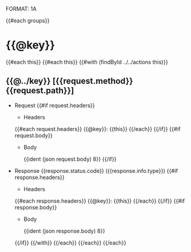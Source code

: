 FORMAT: 1A

{{#each groups}}
# {{@key}} 
{{#each this}}
    {{#each this}}
        {{#with (findById ../../actions this)}}

## {{@../key}} [{{request.method}} {{request.path}}]

+ Request
    {{#if request.headers}}

    + Headers
        
    {{#each request.headers}}
        {{@key}}: {{this}}
    {{/each}}
    {{/if}}
    {{#if request.body}}
 
    + Body
        
        {{ident (json request.body) 8}}
    {{/if}}

+ Response {{response.status.code}} ({{response.info.type}})
    {{#if response.headers}}
        
    + Headers
  
    {{#each response.headers}}
        {{@key}}: {{this}}
    {{/each}}
    {{/if}}
    {{#if response.body}}
        
    + Body
         
        {{ident (json response.body) 8}}

    {{/if}}
            {{/with}}
        {{/each}}
    {{/each}}
{{/each}}